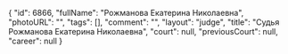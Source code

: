 {
    "id": 6866,
    "fullName": "Рожманова Екатерина Николаевна",
    "photoURL": "",
    "tags": [],
    "comment": "",
    "layout": "judge",
    "title": "Судья Рожманова Екатерина Николаевна",
    "court": null,
    "previousCourt": null,
    "career": null
}